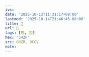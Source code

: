 ```yaml
---
ivs:
date: '2025-10-13T11:31:17+08:00'
lastmod: '2025-10-14T21:46:45-08:00'
title: 󰨺
url: 󰨺
tags: [启, 呇]
hex: '542F'
src: GHZR, DCCV
note:
---
```

